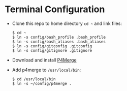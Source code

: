 # Terminal Configuration

- Clone this repo to home directory `cd ~` and link files:

      $ cd ~
      $ ln -s config/bash_profile .bash_profile
      $ ln -s config/bash_aliases .bash_aliases
      $ ln -s config/gitconfig .gitconfig
      $ ln -s config/gitignore .gitignore

- Download and install [P4Merge](http://www.perforce.com/product/components/perforce-visual-merge-and-diff-tools)

- Add p4merge to `/usr/local/bin`:

      $ cd /usr/local/bin
      $ ln -s ~/config/p4merge .
